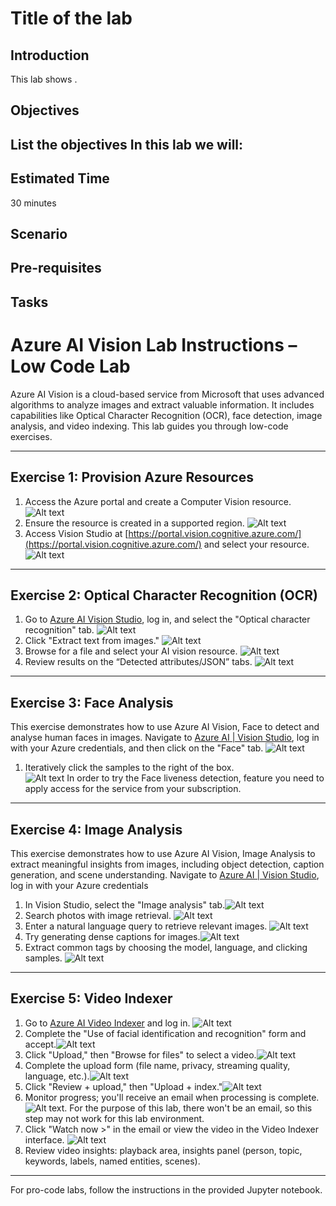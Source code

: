 # Title of the lab

## Introduction 

This lab shows <provide intro>.

## Objectives 
 List the objectives
In this lab we will:
-	


## Estimated Time 

30 minutes 

## Scenario


## Pre-requisites

## Tasks




# Azure AI Vision Lab Instructions – Low Code Lab

Azure AI Vision is a cloud-based service from Microsoft that uses advanced algorithms to analyze images and extract valuable information. It includes capabilities like Optical Character Recognition (OCR), face detection, image analysis, and video indexing. This lab guides you through low-code exercises.

---

## Exercise 1: Provision Azure Resources
1. Access the Azure portal and create a Computer Vision resource. ![Alt text](./Images/create_resource.png)
2. Ensure the resource is created in a supported region. ![Alt text](./Images/create_resource_2.png)
3. Access Vision Studio at [https://portal.vision.cognitive.azure.com/](https://portal.vision.cognitive.azure.com/) and select your resource. ![Alt text](./Images/select_resource.png)

---

## Exercise 2: Optical Character Recognition (OCR)
1. Go to [Azure AI Vision Studio](https://portal.vision.cognitive.azure.com/), log in, and select the "Optical character recognition" tab.  ![Alt text](./Images/OCR.png)
2. Click "Extract text from images."  ![Alt text](./Images/extract_text_from_images.png)
3. Browse for a file and select your AI vision resource. ![Alt text](./Images/select_resource_azureResource.png)
4. Review results on the “Detected attributes/JSON” tabs. ![Alt text](./Images/DetectedAttributes.png)

---

## Exercise 3: Face Analysis
This exercise demonstrates how to use Azure AI Vision, Face to detect and analyse human faces in images. Navigate to [Azure AI | Vision Studio](https://portal.vision.cognitive.azure.com/), log in with your Azure 
credentials, and then click on the "Face" tab. 
![Alt text](./Images/vision1.png)
01. Iteratively click the samples to the right of the box.  
![Alt text](./Images/vision2.png)
In order to try the Face liveness detection, feature you need to apply access for the service from your subscription.  

---

## Exercise 4: Image Analysis
This exercise demonstrates how to use Azure AI Vision, Image Analysis to extract meaningful insights from images, including object detection, caption generation, and scene understanding. 
Navigate to [Azure AI | Vision Studio](https://portal.vision.cognitive.azure.com/), log in with your Azure credentials
1. In Vision Studio, select the "Image analysis" tab.![Alt text](./Images/imageanalysis1.png)
2. Search photos with image retrieval. ![Alt text](./Images/imageanalysis2.png)
3. Enter a natural language query to retrieve relevant images. ![Alt text](./Images/imageanalysis3.png)
4. Try generating dense captions for images.![Alt text](./Images/imageanalysis4.png)
5. Extract common tags by choosing the model, language, and clicking samples. ![Alt text](./Images/imageanalysis5.png)

---

## Exercise 5: Video Indexer
1. Go to [Azure AI Video Indexer](https://www.videoindexer.ai/account/login) and log in. ![Alt text](./Images/VideoIndexer1.png)
2. Complete the "Use of facial identification and recognition" form and accept.![Alt text](./Images/VideoIndexer2.png)
3. Click "Upload," then "Browse for files" to select a video.![Alt text](./Images/VideoIndexer3.png)
4. Complete the upload form (file name, privacy, streaming quality, language, etc.).![Alt text](./Images/VideoIndexer4.png)
5. Click "Review + upload," then "Upload + index."![Alt text](./Images/VideoIndexer5.png)
6. Monitor progress; you'll receive an email when processing is complete. ![Alt text](./Images/VideoIndexer6.png). For the purpose of this lab, there won't be an email, so this step may not work for this lab environment. 
7. Click "Watch now >" in the email or view the video in the Video Indexer interface. ![Alt text](./Images/VideoIndexer7.png)
8. Review video insights: playback area, insights panel (person, topic, keywords, labels, named entities, scenes).

---

For pro-code labs, follow the instructions in the provided Jupyter notebook.
